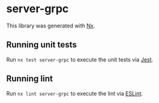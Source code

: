 # server-grpc

This library was generated with [Nx](https://nx.dev).

## Running unit tests

Run `nx test server-grpc` to execute the unit tests via [Jest](https://jestjs.io).

## Running lint

Run `nx lint server-grpc` to execute the lint via [ESLint](https://eslint.org/).
